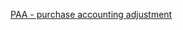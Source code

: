 
[PAA - purchase accounting adjustment](https://www.accountingtools.com/articles/what-is-a-purchase-accounting-adjustment.html)
